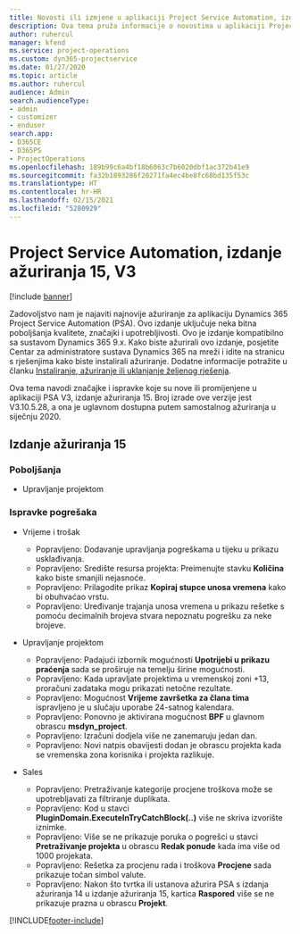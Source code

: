```yaml
---
title: Novosti ili izmjene u aplikaciji Project Service Automation, izdanje ažuriranja 15, V3
description: Ova tema pruža informacije o novostima u aplikaciji Project Service Automation, izdanje ažuriranja 15, V3.
author: ruhercul
manager: kfend
ms.service: project-operations
ms.custom: dyn365-projectservice
ms.date: 01/27/2020
ms.topic: article
ms.author: ruhercul
audience: Admin
search.audienceType:
- admin
- customizer
- enduser
search.app:
- D365CE
- D365PS
- ProjectOperations
ms.openlocfilehash: 189b99c6a4bf18b6063c7b6020dbf1ac372b41e9
ms.sourcegitcommit: fa32b1893286f20271fa4ec4be8fc68bd135f53c
ms.translationtype: HT
ms.contentlocale: hr-HR
ms.lasthandoff: 02/15/2021
ms.locfileid: "5280929"
---
```

# <a name="project-service-automation-update-release-15-v3"></a>Project Service Automation, izdanje ažuriranja 15, V3

[!include [banner](../includes/psa-now-project-operations.md)]

Zadovoljstvo nam je najaviti najnovije ažuriranje za aplikaciju Dynamics 365 Project Service Automation (PSA). Ovo izdanje uključuje neka bitna poboljšanja kvalitete, značajki i upotrebljivosti. Ovo je izdanje kompatibilno sa sustavom Dynamics 365 9.x. Kako biste ažurirali ovo izdanje, posjetite Centar za administratore sustava Dynamics 365 na mreži i idite na stranicu s rješenjima kako biste instalirali ažuriranje. Dodatne informacije potražite u članku [Instaliranje, ažuriranje ili uklanjanje željenog rješenja](https://docs.microsoft.com/power-platform/admin/install-remove-preferred-solution).

Ova tema navodi značajke i ispravke koje su nove ili promijenjene u aplikaciji PSA V3, izdanje ažuriranja 15. Broj izrade ove verzije jest V3.10.5.28, a ona je uglavnom dostupna putem samostalnog ažuriranja u siječnju 2020.

## <a name="update-release-15"></a>Izdanje ažuriranja 15 

### <a name="enhancements"></a>Poboljšanja

- Upravljanje projektom

### <a name="bug-fixes"></a>Ispravke pogrešaka

- Vrijeme i trošak

  - Popravljeno: Dodavanje upravljanja pogreškama u tijeku u prikazu usklađivanja.
  - Popravljeno: Središte resursa projekta: Preimenujte stavku **Količina** kako biste smanjili nejasnoće.
  - Popravljeno: Prilagodite prikaz **Kopiraj stupce unosa vremena** kako bi obuhvaćao vrstu.
  - Popravljeno: Uređivanje trajanja unosa vremena u prikazu rešetke s pomoću decimalnih brojeva stvara nepoznatu pogrešku za neke brojeve.

- Upravljanje projektom

  - Popravljeno: Padajući izbornik mogućnosti **Upotrijebi u prikazu praćenja** sada se proširuje na temelju širine mogućnosti.
  - Popravljeno: Kada upravljate projektima u vremenskoj zoni +13, proračuni zadataka mogu prikazati netočne rezultate.
  - Popravljeno: Mogućnost **Vrijeme završetka za člana tima** ispravljeno je u slučaju uporabe 24-satnog kalendara.
  - Popravljeno: Ponovno je aktivirana mogućnost **BPF** u glavnom obrascu **msdyn_project**.
  - Popravljeno: Izračuni dodjela više ne zanemaruju jedan dan.
  - Popravljeno: Novi natpis obavijesti dodan je obrascu projekta kada se vremenska zona korisnika i projekta razlikuje.

- Sales

  - Popravljeno: Pretraživanje kategorije procjene troškova može se upotrebljavati za filtriranje duplikata.
  - Popravljeno: Kod u stavci **PluginDomain.ExecuteInTryCatchBlock(..)** više ne skriva izvorište iznimke.
  - Popravljeno: Više se ne prikazuje poruka o pogrešci u stavci **Pretraživanje projekta** u obrascu **Redak ponude** kada ima više od 1000 projekata.
  - Popravljeno: Rešetka za procjenu rada i troškova **Procjene** sada prikazuje točan simbol valute.
  - Popravljeno: Nakon što tvrtka ili ustanova ažurira PSA s izdanja ažuriranja 14 u izdanje ažuriranja 15, kartica **Raspored** više se ne prikazuje prazna u obrascu **Projekt**.


[!INCLUDE[footer-include](../includes/footer-banner.md)]
